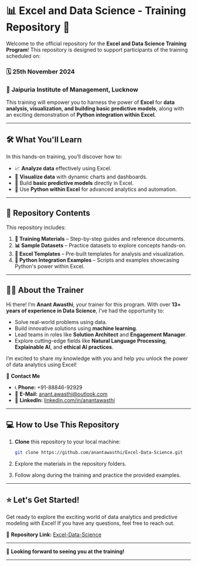 # 📊 Excel and Data Science - Training Repository 🚀

Welcome to the official repository for the **Excel and Data Science Training Program**! This repository is designed to support participants of the training scheduled on:

### 🗓 **25th November 2024**

### 📍 **Jaipuria Institute of Management, Lucknow**

This training will empower you to harness the power of **Excel** for **data analysis, visualization, and building basic predictive models**, along with an exciting demonstration of **Python integration within Excel**.  

---

## 🛠 What You'll Learn

In this hands-on training, you’ll discover how to:  

- 📈 **Analyze data** effectively using Excel.  
- 🎨 **Visualize data** with dynamic charts and dashboards.  
- 🤖 Build **basic predictive models** directly in Excel.  
- 🐍 Use **Python within Excel** for advanced analytics and automation.  

---

## 📂 Repository Contents

This repository includes:  

1. **📄 Training Materials** – Step-by-step guides and reference documents.  
2. **📊 Sample Datasets** – Practice datasets to explore concepts hands-on.  
3. **📂 Excel Templates** – Pre-built templates for analysis and visualization.  
4. **📝 Python Integration Examples** – Scripts and examples showcasing Python's power within Excel.  

---

## 👨‍🏫 About the Trainer

Hi there! I’m **Anant Awasthi**, your trainer for this program. With over **13+ years of experience in Data Science**, I’ve had the opportunity to:  

- Solve real-world problems using data.  
- Build innovative solutions using **machine learning**.  
- Lead teams in roles like **Solution Architect** and **Engagement Manager**.  
- Explore cutting-edge fields like **Natural Language Processing**, **Explainable AI**, and **ethical AI practices**.  

I’m excited to share my knowledge with you and help you unlock the power of data analytics using Excel!  

🔗 **Contact Me**  

- 📞 **Phone:** +91-88846-92929  
- 📧 **E-Mail:** [anant.awasthi@outlook.com](mailto:anant.awasthi@outlook.com)  
- 💼 **LinkedIn:** [linkedin.com/in/anantawasthi](https://www.linkedin.com/in/anantawasthi/)  

---

## 💻 How to Use This Repository

1. **Clone** this repository to your local machine:  
   
   ```bash
   git clone https://github.com/anantawasthi/Excel-Data-Science.git
   ```
2. Explore the materials in the repository folders.  
3. Follow along during the training and practice the provided examples.  

---

## ⭐ Let's Get Started!

Get ready to explore the exciting world of data analytics and predictive modeling with Excel! If you have any questions, feel free to reach out.  

📍 **Repository Link:** [Excel-Data-Science](https://github.com/anantawasthi/Excel-Data-Science)  

---

🎉 **Looking forward to seeing you at the training!**  

---
